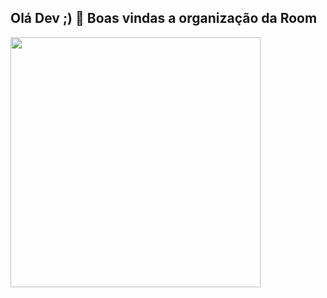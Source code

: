 ## Olá Dev ;) 👋 Boas vindas a organização da Room


<img src="https://user-images.githubusercontent.com/98264322/235172902-360a867e-32f9-4be1-a7b8-2423862a15e4.jpg" height="400">




<!-- 
**Here are some ideas to get you started:**

🙋‍♀️ A short introduction - what is your organization all about?
🌈 Contribution guidelines - how can the community get involved?
👩‍💻 Useful resources - where can the community find your docs? Is there anything else the community should know?
🍿 Fun facts - what does your team eat for breakfast?
🧙 Remember, you can do mighty things with the power of [Markdown](https://docs.github.com/github/writing-on-github/getting-started-with-writing-and-formatting-on-github/basic-writing-and-formatting-syntax)
-->
